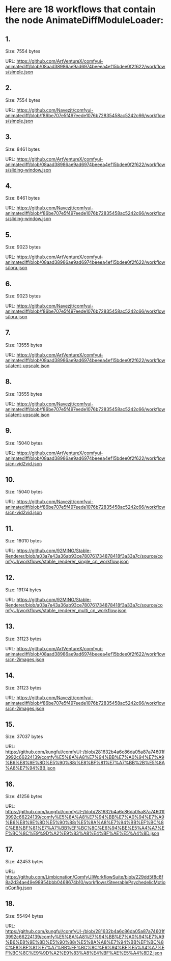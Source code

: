 # Here are 18 workflows that contain the node AnimateDiffModuleLoader:

## 1. 

Size: 7554 bytes

URL: https://github.com/ArtVentureX/comfyui-animatediff/blob/08aad38986ae9ad6974beeea4ef15bdee0f2f622/workflows/simple.json

## 2. 

Size: 7554 bytes

URL: https://github.com/Navezjt/comfyui-animatediff/blob/f86be707e5f497eede1076b72835458ac5242c66/workflows/simple.json

## 3. 

Size: 8461 bytes

URL: https://github.com/ArtVentureX/comfyui-animatediff/blob/08aad38986ae9ad6974beeea4ef15bdee0f2f622/workflows/sliding-window.json

## 4. 

Size: 8461 bytes

URL: https://github.com/Navezjt/comfyui-animatediff/blob/f86be707e5f497eede1076b72835458ac5242c66/workflows/sliding-window.json

## 5. 

Size: 9023 bytes

URL: https://github.com/ArtVentureX/comfyui-animatediff/blob/08aad38986ae9ad6974beeea4ef15bdee0f2f622/workflows/lora.json

## 6. 

Size: 9023 bytes

URL: https://github.com/Navezjt/comfyui-animatediff/blob/f86be707e5f497eede1076b72835458ac5242c66/workflows/lora.json

## 7. 

Size: 13555 bytes

URL: https://github.com/ArtVentureX/comfyui-animatediff/blob/08aad38986ae9ad6974beeea4ef15bdee0f2f622/workflows/latent-upscale.json

## 8. 

Size: 13555 bytes

URL: https://github.com/Navezjt/comfyui-animatediff/blob/f86be707e5f497eede1076b72835458ac5242c66/workflows/latent-upscale.json

## 9. 

Size: 15040 bytes

URL: https://github.com/ArtVentureX/comfyui-animatediff/blob/08aad38986ae9ad6974beeea4ef15bdee0f2f622/workflows/cn-vid2vid.json

## 10. 

Size: 15040 bytes

URL: https://github.com/Navezjt/comfyui-animatediff/blob/f86be707e5f497eede1076b72835458ac5242c66/workflows/cn-vid2vid.json

## 11. 

Size: 16010 bytes

URL: https://github.com/92MING/Stable-Renderer/blob/a03a7e43a36ab93ce780761734878418f3a33a7c/source/comfyUI/workflows/stable_renderer_single_cn_workflow.json

## 12. 

Size: 19174 bytes

URL: https://github.com/92MING/Stable-Renderer/blob/a03a7e43a36ab93ce780761734878418f3a33a7c/source/comfyUI/workflows/stable_renderer_multi_cn_workflow.json

## 13. 

Size: 31123 bytes

URL: https://github.com/ArtVentureX/comfyui-animatediff/blob/08aad38986ae9ad6974beeea4ef15bdee0f2f622/workflows/cn-2images.json

## 14. 

Size: 31123 bytes

URL: https://github.com/Navezjt/comfyui-animatediff/blob/f86be707e5f497eede1076b72835458ac5242c66/workflows/cn-2images.json

## 15. 

Size: 37037 bytes

URL: https://github.com/kungful/comfyUI-/blob/281632b4a6c86da05a87a74601f3992c66224139/comfy%E5%8A%A8%E7%94%BB%E7%A0%94%E7%A9%B6%E8%9E%8D%E5%90%88/%E8%BF%81%E7%A7%BB%2B%E5%8A%A8%E7%94%BB.json

## 16. 

Size: 41256 bytes

URL: https://github.com/kungful/comfyUI-/blob/281632b4a6c86da05a87a74601f3992c66224139/comfy%E5%8A%A8%E7%94%BB%E7%A0%94%E7%A9%B6%E8%9E%8D%E5%90%88/%E5%8A%A8%E7%94%BB%EF%BC%8C%E8%BF%81%E7%A7%BB%EF%BC%8C%E6%94%BE%E5%A4%A7%EF%BC%8C%E9%9D%A2%E9%83%A8%E4%BF%AE%E5%A4%8D.json

## 17. 

Size: 42453 bytes

URL: https://github.com/Limbicnation/ComfyUIWorkflowSuite/blob/229dd5f8c8f8a2d34ae49e98954bbb0468674b10/workflows/SteerablePsychedelicMotionConfig.json

## 18. 

Size: 55494 bytes

URL: https://github.com/kungful/comfyUI-/blob/281632b4a6c86da05a87a74601f3992c66224139/comfy%E5%8A%A8%E7%94%BB%E7%A0%94%E7%A9%B6%E8%9E%8D%E5%90%88/%E5%8A%A8%E7%94%BB%EF%BC%8C%E8%BF%81%E7%A7%BB%EF%BC%8C%E6%94%BE%E5%A4%A7%EF%BC%8C%E9%9D%A2%E9%83%A8%E4%BF%AE%E5%A4%8D2.json

